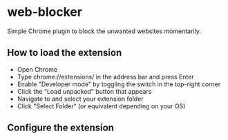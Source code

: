 # web-blocker
Simple Chrome plugin to block the unwanted websites momentarily.

## How to load the extension
* Open Chrome
* Type chrome://extensions/ in the address bar and press Enter
* Enable "Developer mode" by toggling the switch in the top-right corner
* Click the "Load unpacked" button that appears
* Navigate to and select your extension folder
* Click "Select Folder" (or equivalent depending on your OS)

## Configure the extension